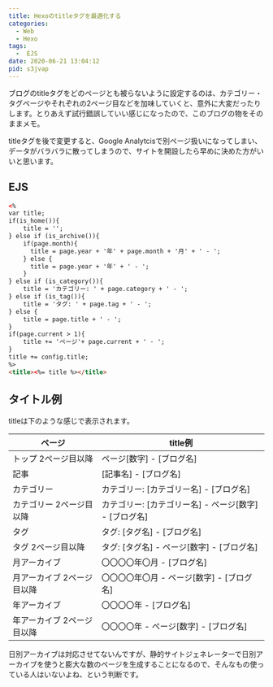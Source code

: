 ```yaml
---
title: Hexoのtitleタグを最適化する
categories:
  - Web
  - Hexo
tags:
  -  EJS
date: 2020-06-21 13:04:12
pid: s3jvap
---
```


ブログのtitleタグをどのページとも被らないように設定するのは、カテゴリー・タグページやそれぞれの2ページ目などを加味していくと、意外に大変だったりします。とりあえず試行錯誤していい感じになったので、このブログの物をそのままメモ。

titleタグを後で変更すると、Google Analytcisで別ページ扱いになってしまい、データがバラバラに散ってしまうので、サイトを開設したら早めに決めた方がいいと思います。

## EJS

```html
<%
var title;
if(is_home()){
    title = '';
} else if (is_archive()){
    if(page.month){
      title = page.year + '年' + page.month + '月' + ' - ';
    } else {
      title = page.year + '年' + ' - ';
    }
} else if (is_category()){
    title = 'カテゴリー: ' + page.category + ' - ';
} else if (is_tag()){
    title = 'タグ: ' + page.tag + ' - ';
} else {
    title = page.title + ' - ';
}
if(page.current > 1){
    title += 'ページ'+ page.current + ' - ';
}
title += config.title;
%>
<title><%= title %></title>
```

## タイトル例

titleは下のような感じで表示されます。

ページ | title例
--- | ---
トップ 2ページ目以降 | ページ[数字] - [ブログ名]
記事 | [記事名] - [ブログ名]
カテゴリー | カテゴリー: [カテゴリー名] - [ブログ名]
カテゴリー 2ページ目以降 | カテゴリー: [カテゴリー名] - ページ[数字] - [ブログ名]
タグ | タグ: [タグ名]  - [ブログ名]
タグ 2ページ目以降 | タグ: [タグ名]  - ページ[数字] - [ブログ名]
月アーカイブ | 〇〇〇〇年〇月 - [ブログ名]
月アーカイブ 2ページ目以降 | 〇〇〇〇年〇月 - ページ[数字] - [ブログ名]
年アーカイブ | 〇〇〇〇年 - [ブログ名]
年アーカイブ 2ページ目以降 | 〇〇〇〇年 - ページ[数字] - [ブログ名]


日別アーカイブは対応させてないんですが、静的サイトジェネレーターで日別アーカイブを使うと膨大な数のページを生成することになるので、そんなもの使っている人はいないよね、という判断です。
